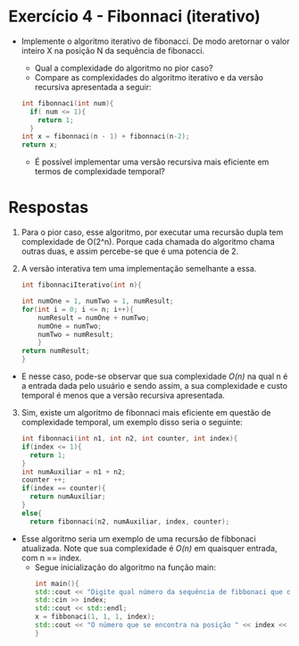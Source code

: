 # Exercício 4 - Fibonnaci (iterativo)

- Implemente o algoritmo iterativo de fibonacci. De modo aretornar o valor inteiro X na posição N da sequência de fibonacci.
  - Qual a complexidade do algoritmo no pior caso?
  - Compare as complexidades do algoritmo iterativo e da versão recursiva apresentada a seguir:
  
  ```C++
  int fibonnaci(int num){
    if( num <= 1){
      return 1;
    }
  int x = fibonnaci(n - 1) + fibonnaci(n-2);
  return x;
  ```
  
    - É possível implementar uma versão recursiva mais eficiente em termos de complexidade temporal?

# Respostas

1. Para o pior caso, esse algoritmo, por executar uma recursão dupla tem complexidade de O(2^n). Porque cada chamada do algoritmo chama outras duas, e assim percebe-se que é uma potencia de 2.
2. A versão interativa tem uma implementação semelhante a essa.
    
    ```C++
    int fibonnaciIterativo(int n){

    int numOne = 1, numTwo = 1, numResult;
    for(int i = 0; i <= n; i++){
        numResult = numOne + numTwo;
        numOne = numTwo;
        numTwo = numResult;
        }
    return numResult;
    }
    ```
- E nesse caso, pode-se observar que sua complexidade *O(n)* na qual n é a entrada dada pelo usuário e sendo assim, a sua complexidade e custo temporal é menos que a versão recursiva apresentada.

3. Sim, existe um algoritmo de fibonnaci mais eficiente em questão de complexidade temporal, um exemplo disso seria o seguinte:

    ```C++
    int fibonnaci(int n1, int n2, int counter, int index){
    if(index <= 1){
      return 1;
    }
    int numAuxiliar = n1 + n2;
    counter ++;
    if(index == counter){
      return numAuxiliar;
    }
    else{
      return fibonnaci(n2, numAuxiliar, index, counter);
    ```

  - Esse algoritmo seria um exemplo de uma recursão de fibbonaci atualizada. Note que sua complexidade é *O(n)* em quaisquer entrada, com n == index.
    - Segue inicialização do algoritmo na função main:
      ```C++
      int main(){
      std::cout << "Digite qual número da sequência de fibbonaci que deseja descobrir: ";
      std::cin >> index;
      std::cout << std::endl;
      x = fibbonaci(1, 1, 1, index);
      std::cout << "O número que se encontra na posição " << index << " da sequência eh o " << x << std::endl;
      }

  
